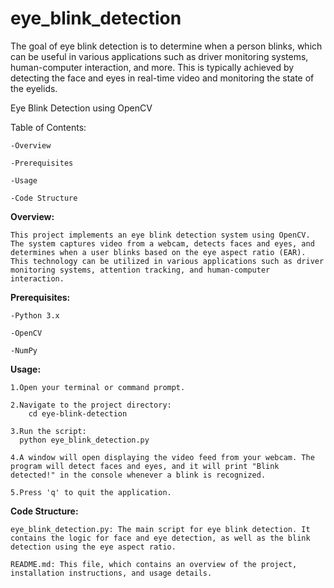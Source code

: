 # eye_blink_detection
The goal of eye blink detection is to determine when a person blinks, which can be useful in various applications such as driver monitoring systems, human-computer interaction, and more. This is typically achieved by detecting the face and eyes in real-time video and monitoring the state of the eyelids.

Eye Blink Detection using OpenCV

Table of Contents:
  
    -Overview
  
    -Prerequisites
  
    -Usage
  
    -Code Structure

**Overview:**

    This project implements an eye blink detection system using OpenCV. 
    The system captures video from a webcam, detects faces and eyes, and determines when a user blinks based on the eye aspect ratio (EAR). 
    This technology can be utilized in various applications such as driver monitoring systems, attention tracking, and human-computer interaction.

**Prerequisites:**
  
    -Python 3.x
  
    -OpenCV
  
    -NumPy

**Usage:**

    1.Open your terminal or command prompt.

    2.Navigate to the project directory:
        cd eye-blink-detection

    3.Run the script:
      python eye_blink_detection.py

    4.A window will open displaying the video feed from your webcam. The program will detect faces and eyes, and it will print "Blink detected!" in the console whenever a blink is recognized.

    5.Press 'q' to quit the application.

**Code Structure:**

    eye_blink_detection.py: The main script for eye blink detection. It contains the logic for face and eye detection, as well as the blink detection using the eye aspect ratio.
  
    README.md: This file, which contains an overview of the project, installation instructions, and usage details.
